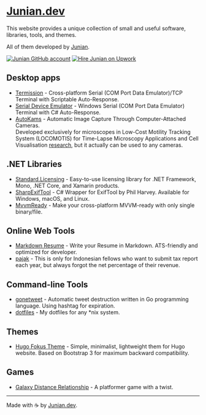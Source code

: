 # [Junian.dev](/)

This website provides a unique collection of small and useful software, libraries, tools, and themes.

All of them developed by [Junian](https://www.junian.dev/).

[![Junian GitHub account](https://img.shields.io/badge/github-%23121011.svg?style=for-the-badge&logo=github&logoColor=white "Junian GitHub Account")](https://github.com/junian)
[![Hire Junian on Upwork](https://img.shields.io/badge/UpWork-6FDA44?style=for-the-badge&logo=Upwork&logoColor=white "Hire Junian on Upwork")](https://www.junian.dev/upwork/)

## Desktop apps
- [Termission](/termission/) - Cross-platform Serial (COM Port Data Emulator)/TCP Terminal with Scriptable Auto-Response.
- [Serial Device Emulator](/serial-device-emulator/) - Windows Serial (COM Port Data Emulator) Terminal with C# Auto-Response.
- [AutoKams](/AutoKams/) - Automatic Image Capture Through Computer-Attached Cameras.<br />
  Developed exclusively for microscopes in Low-Cost Motility Tracking System (LOCOMOTIS) for Time-Lapse Microscopy Applications and Cell Visualisation [research](https://journals.plos.org/plosone/article?id=10.1371/journal.pone.0103547), but it actually can be used to any cameras.

## .NET Libraries

- [Standard.Licensing](/Standard.Licensing/) - Easy-to-use licensing library for .NET Framework, Mono, .NET Core, and Xamarin products.
- [SharpExifTool](/SharpExifTool/) - C# Wrapper for ExifTool by Phil Harvey. Available for Windows, macOS, and Linux.
- [MvvmReady](/mvvmready/) - Make your cross-platform MVVM-ready with only single binary/file.

## Online Web Tools

- [Markdown Resume](/markdown-resume/) - Write your Resume in Markdown. ATS-friendly and optimized for developer.
- [pajak](/pajak/) - This is only for Indonesian fellows who want to submit tax report each year, but always forgot the net percentage of their revenue.

## Command-line Tools

- [gonetweet](/gonetweet/) - Automatic tweet destruction written in Go programming language. Using hashtag for expiration.
- [dotfiles](/dotfiles/) - My dotfiles for any *nix system.

## Themes

- [Hugo Fokus Theme](/hugo-fokus/) - Simple, minimalist, lightweight them for Hugo website. Based on Bootstrap 3 for maximum backward compatibility.

## Games

- [Galaxy Distance Relationship](/ggj14-gdr/) - A platformer game with a twist.

---

Made with ☕ by [Junian.dev](https://www.junian.dev).
